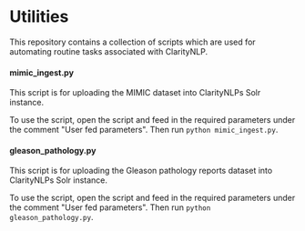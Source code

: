 # Utilities

This repository contains a collection of scripts which are used for automating routine tasks associated with ClarityNLP. 


#### mimic_ingest.py

This script is for uploading the MIMIC dataset into ClarityNLPs Solr instance. 

To use the script, open the script and feed in the required parameters under the comment "User fed parameters". Then run `python mimic_ingest.py`.


#### gleason_pathology.py

This script is for uploading the Gleason pathology reports dataset into ClarityNLPs Solr instance. 

To use the script, open the script and feed in the required parameters under the comment "User fed parameters". Then run `python gleason_pathology.py`.
